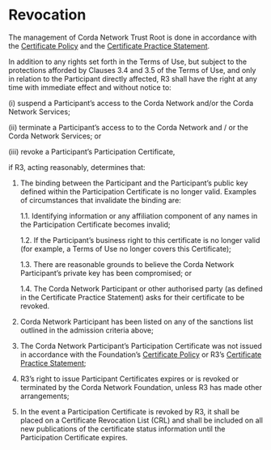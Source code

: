 # Revocation

  
The management of Corda Network Trust Root is done in accordance with the [Certificate Policy](https://trust.corda.network/trust-root/certificate-policy.html) and the [Certificate Practice Statement](https://trust.corda.network/trust-root/certificate-practices.html).

In addition to any rights set forth in the Terms of Use, but subject to the protections afforded by Clauses 3.4 and 3.5 of the Terms of Use,  and only in relation to the Participant directly affected, R3 shall have the right at any time with immediate effect and without notice to:

   (i) suspend a Participant’s access to the Corda Network and/or the Corda Network Services;
   
   (ii) terminate a Participant’s access to to the Corda Network and / or the Corda Network Services; or
   
   (iii) revoke a Participant’s Participation Certificate,

if R3, acting reasonably, determines that:

1. The binding between the Participant and the Participant’s public key defined within the Participation Certificate is no longer valid. 
   Examples of circumstances that invalidate the binding are:

    1.1. Identifying information or any affiliation component of any names in the Participation Certificate becomes invalid;
    
    1.2. If the Participant’s business right to this certificate is no longer valid (for example, a Terms of Use no longer covers this Certificate);
    
    1.3. There are reasonable grounds to believe the Corda Network Participant’s private key has been compromised; or
   
    1.4. The Corda Network Participant or other authorised party (as defined in the Certificate Practice Statement) asks for their certificate to be revoked.
    
2. Corda Network Participant has been listed on any of the sanctions list outlined in the admission criteria above;
3. The Corda Network Participant’s Participation Certificate was not issued in accordance with the Foundation’s [Certificate Policy](https://trust.corda.network/trust-root/certificate-policy.html) or R3’s [Certificate Practice Statement](https://trust.corda.network/trust-root/certificate-practices.html);
4. R3’s right to issue Participant Certificates expires or is revoked or terminated by the Corda Network Foundation, unless R3 has made other arrangements;
5. In the event a Participation Certificate is revoked by R3, it shall be placed on a Certificate Revocation List (CRL) and shall be included on all new publications of the certificate status information until the Participation Certificate expires.
